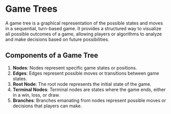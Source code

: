 # Game Trees

A game tree is a graphical representation of the possible states and moves in a sequential, turn-based game. It provides a structured way to visualize all possible outcomes of a game, allowing players or algorithms to analyze and make decisions based on future possibilities.

## Components of a Game Tree

1. **Nodes**: Nodes represent specific game states or positions.
2. **Edges**: Edges represent possible moves or transitions between game states.
3. **Root Node**: The root node represents the initial state of the game.
4. **Terminal Nodes**: Terminal nodes are states where the game ends, either in a win, loss, or draw.
5. **Branches**: Branches emanating from nodes represent possible moves or decisions that players can make.


